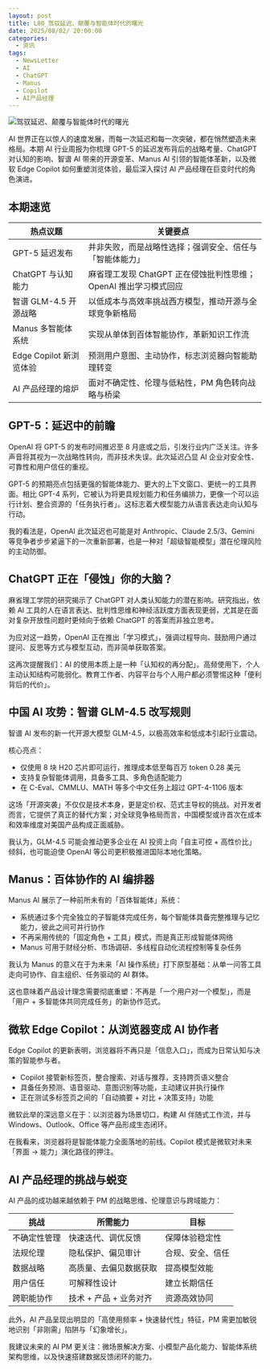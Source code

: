 ```yaml
---
layout: post
title: L80_驾驭延迟、颠覆与智能体时代的曙光
date: 2025/08/02/ 20:00:00
categories:
  - 资讯
tags:
  - NewsLetter
  - AI
  - ChatGPT
  - Manus
  - Copilot
  - AI产品经理
---
```

![驾驭延迟、颠覆与智能体时代的曙光](https://pics.naaln.com/2025-08-06-ad9dc23b8dfc46899a63eb1e1086e70b.png-basicBlog)

AI 世界正在以惊人的速度发展，而每一次延迟和每一次突破，都在悄然塑造未来格局。本期 AI 行业周报为你梳理 GPT-5 的延迟发布背后的战略考量、ChatGPT 对认知的影响、智谱 AI 带来的开源变革、Manus AI 引领的智能体革新，以及微软 Edge Copilot 如何重塑浏览体验，最后深入探讨 AI 产品经理在巨变时代的角色演进。

## 本期速览

| 热点议题                | 关键要点                                                     |
| ----------------------- | ------------------------------------------------------------ |
| GPT-5 延迟发布          | 并非失败，而是战略性选择；强调安全、信任与「智能体能力」|
| ChatGPT 与认知能力      | 麻省理工发现 ChatGPT 正在侵蚀批判性思维；OpenAI 推出学习模式回应 |
| 智谱 GLM-4.5 开源战略   | 以低成本与高效率挑战西方模型，推动开源与全球竞争新格局       |
| Manus 多智能体系统      | 实现从单体到百体智能协作，革新知识工作流                     |
| Edge Copilot 新浏览体验 | 预测用户意图、主动协作，标志浏览器向智能助理转变             |
| AI 产品经理的熔炉       | 面对不确定性、伦理与低粘性，PM 角色转向战略与桥梁            |

## GPT-5：延迟中的前瞻

OpenAI 将 GPT-5 的发布时间推迟至 8 月底或之后，引发行业内广泛关注。许多声音将其视为一次战略性转向，而非技术失误。此次延迟凸显 AI 企业对安全性、可靠性和用户信任的重视。

GPT-5 的预期亮点包括更强的智能体能力、更大的上下文窗口、更统一的工具界面。相比 GPT-4 系列，它被认为将更具规划能力和任务编排力，更像一个可以运行计划、整合资源的「任务执行者」。这标志着大模型能力从语言表达走向认知与行动。

我的看法是，OpenAI 此次延迟也可能是对 Anthropic、Claude 2.5/3、Gemini 等竞争者步步紧逼下的一次重新部署，也是一种对「超级智能模型」潜在伦理风险的主动防御。

## ChatGPT 正在「侵蚀」你的大脑？

麻省理工学院的研究揭示了 ChatGPT 对人类认知能力的潜在影响。研究指出，依赖 AI 工具的人在语言表达、批判性思维和神经活跃度方面表现更弱，尤其是在面对复杂开放性问题时更倾向于依赖 ChatGPT 的答案而非独立思考。

为应对这一趋势，OpenAI 正在推出「学习模式」，强调过程导向、鼓励用户通过提问、反思等方式与模型互动，而非简单获取答案。

这再次提醒我们：AI 的使用本质上是一种「认知权的再分配」。高频使用下，个人主动认知结构可能弱化。教育工作者、内容平台与个人用户都必须警惕这种「便利背后的代价」。

## 中国 AI 攻势：智谱 GLM-4.5 改写规则

智谱 AI 发布的新一代开源大模型 GLM-4.5，以极高效率和低成本引起行业震动。

核心亮点：

- 仅使用 8 块 H20 芯片即可运行，推理成本低至每百万 token 0.28 美元
- 支持复杂智能体调用，具备多工具、多角色适配能力
- 在 C-Eval、CMMLU、MATH 等多个中文任务上超过 GPT-4-1106 版本

这场「开源突袭」不仅仅是技术本身，更是定价权、范式主导权的挑战。对开发者而言，它提供了真正的替代方案；对全球竞争格局而言，中国模型或许首次在成本和效率维度对美国产品构成正面威胁。

我认为，GLM-4.5 可能会推动更多企业在 AI 投资上向「自主可控 + 高性价比」倾斜，也可能迫使 OpenAI 等公司更积极推进国际本地化策略。

## Manus：百体协作的 AI 编排器

Manus AI 展示了一种前所未有的「百体智能体」系统：

- 系统通过多个完全独立的子智能体完成任务，每个智能体具备完整推理与记忆能力，彼此之间可并行协作
- 不再采用传统的「固定角色 + 工具」模式，而是真正形成智能体网络
- Manus 可用于财经分析、市场调研、多线程自动化流程控制等复杂任务

我认为 Manus 的意义在于为未来「AI 操作系统」打下原型基础：从单一问答工具走向可协作、自主组织、任务驱动的 AI 群体。

这也意味着产品设计理念需要彻底重塑：不再是「一个用户对一个模型」，而是「用户 + 多智能体共同完成任务」的新协作范式。

## 微软 Edge Copilot：从浏览器变成 AI 协作者

Edge Copilot 的更新表明，浏览器将不再只是「信息入口」，而成为日常认知与决策的智能参与者。

- Copilot 接管新标签页，整合搜索、对话与推荐，支持跨页语义整合
- 具备任务预测、语音驱动、意图识别等功能，主动建议并执行操作
- 正在测试多标签页之间的「自动摘要 + 对比 + 决策支持」功能

微软此举的深远意义在于：以浏览器为场景切口，构建 AI 伴随式工作流，并与 Windows、Outlook、Office 等产品形成生态闭环。

在我看来，浏览器将是智能体能力全面落地的前线。Copilot 模式是微软对未来「界面 → 能力」演化路径的押注。

## AI 产品经理的挑战与蜕变

AI 产品的成功越来越依赖于 PM 的战略思维、伦理意识与跨域能力：

| 挑战         | 所需能力               | 目标             |
| ------------ | ---------------------- | ---------------- |
| 不确定性管理 | 快速迭代、调优反馈     | 保障体验稳定性   |
| 法规伦理     | 隐私保护、偏见审计     | 合规、安全、信任 |
| 数据战略     | 高质量、去偏见数据获取 | 提高模型效能     |
| 用户信任     | 可解释性设计           | 建立长期信任     |
| 跨职能协作   | 技术 + 产品 + 业务对齐     | 资源高效协同     |

此外，AI 产品呈现出明显的「高使用频率 + 快速替代性」特征，PM 需更加敏锐地识别「非刚需」陷阱与「幻象增长」。

我建议未来的 AI PM 更关注：微场景解决方案、小模型产品化能力、智能体系统架构思维，以及快速搭建数据反馈闭环的能力。
